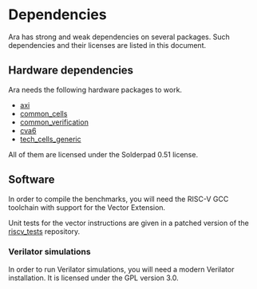 # Dependencies

Ara has strong and weak dependencies on several packages. Such dependencies and their licenses are listed in this document.

## Hardware dependencies

Ara needs the following hardware packages to work.

- [axi](https://github.com/pulp-platform/axi)
- [common\_cells](https://github.com/pulp-platform/common_cells)
- [common\_verification](https://github.com/pulp-platform/common_verification)
- [cva6](https://github.com/openhwgroup/cva6)
- [tech\_cells\_generic](https://github.com/pulp-platform/tech_cells_generic)

All of them are licensed under the Solderpad 0.51 license.

## Software

In order to compile the benchmarks, you will need the RISC-V GCC toolchain with support for the Vector Extension.

Unit tests for the vector instructions are given in a patched version of the [riscv\_tests](https://github.com/riscv/riscv-tests/) repository.

### Verilator simulations

In order to run Verilator simulations, you will need a modern Verilator installation.
It is licensed under the GPL version 3.0.
